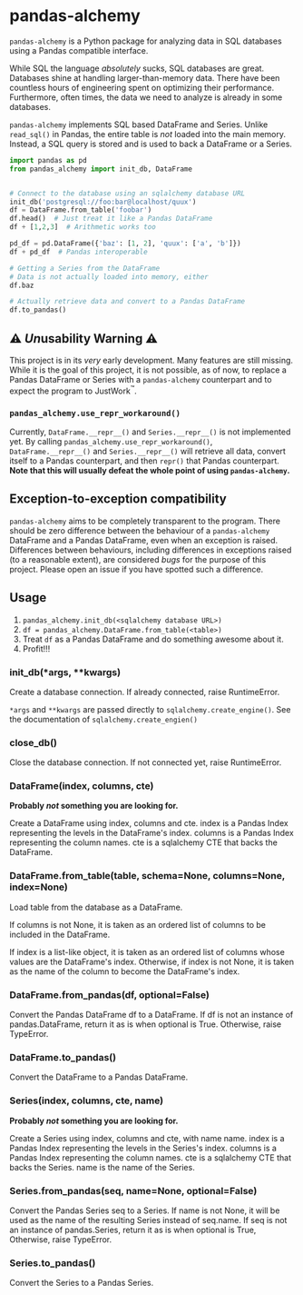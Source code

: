 # pandas-alchemy

`pandas-alchemy` is a Python package for analyzing data in SQL
databases using a Pandas compatible interface.

While SQL the language *absolutely* sucks, SQL databases are
great. Databases shine at handling larger-than-memory data. There have
been countless hours of engineering spent on optimizing their
performance. Furthermore, often times, the data we need to analyze is
already in some databases.

`pandas-alchemy` implements SQL based DataFrame and Series. Unlike
`read_sql()` in Pandas, the entire table is *not* loaded into the main
memory. Instead, a SQL query is stored and is used to back a DataFrame
or a Series.

```python
import pandas as pd
from pandas_alchemy import init_db, DataFrame


# Connect to the database using an sqlalchemy database URL
init_db('postgresql://foo:bar@localhost/quux')
df = DataFrame.from_table('foobar')
df.head()  # Just treat it like a Pandas DataFrame
df + [1,2,3]  # Arithmetic works too

pd_df = pd.DataFrame({'baz': [1, 2], 'quux': ['a', 'b']})
df + pd_df  # Pandas interoperable

# Getting a Series from the DataFrame
# Data is not actually loaded into memory, either
df.baz

# Actually retrieve data and convert to a Pandas DataFrame
df.to_pandas()
```

## :warning: *Un*usability Warning :warning:
This project is in its *very* early development. Many features are still
missing. While it is the goal of this project, it is not possible, as of
now, to replace a Pandas DataFrame or Series with a `pandas-alchemy`
counterpart and to expect the program to JustWork<sup>:tm:</sup>.

### `pandas_alchemy.use_repr_workaround()`
Currently, `DataFrame.__repr__()` and `Series.__repr__()` is not
implemented yet. By calling `pandas_alchemy.use_repr_workaround()`,
`DataFrame.__repr__()` and `Series.__repr__()` will retrieve all data,
convert itself to a Pandas counterpart, and then `repr()` that Pandas
counterpart. **Note that this will usually defeat the whole point of
using `pandas-alchemy`.**

## Exception-to-exception compatibility
`pandas-alchemy` aims to be completely transparent to the program. There
should be zero difference between the behaviour of a `pandas-alchemy`
DataFrame and a Pandas DataFrame, even when an exception is
raised. Differences between behaviours, including differences in
exceptions raised (to a reasonable extent), are considered *bugs* for
the purpose of this project. Please open an issue if you have spotted
such a difference.

## Usage

1. `pandas_alchemy.init_db(<sqlalchemy database URL>)`
2. `df = pandas_alchemy.DataFrame.from_table(<table>)`
3. Treat `df` as a Pandas DataFrame and do something awesome about it.
4. Profit!!!

### init_db(\*args, \*\*kwargs)
Create a database connection. If already connected, raise RuntimeError.

`*args` and `**kwargs` are passed directly to `sqlalchemy.create_engine()`.
See the documentation of `sqlalchemy.create_engien()`

### close_db()
Close the database connection. If not connected yet, raise RuntimeError.

### DataFrame(index, columns, cte)
**Probably _not_ something you are looking for.**

Create a DataFrame using index, columns and cte.
index is a Pandas Index representing the levels in the DataFrame's index.
columns is a Pandas Index representing the column names.
cte is a sqlalchemy CTE that backs the DataFrame.

### DataFrame.from_table(table, schema=None, columns=None, index=None)
Load table from the database as a DataFrame.

If columns is not None, it is taken as an ordered list of
columns to be included in the DataFrame.

If index is a list-like object, it is taken as an ordered
list of columns whose values are the DataFrame's index.
Otherwise, if index is not None, it is taken as the name
of the column to become the DataFrame's index.

### DataFrame.from_pandas(df, optional=False)
Convert the Pandas DataFrame df to a DataFrame.
If df is not an instance of pandas.DataFrame, return it as is
when optional is True. Otherwise, raise TypeError.

### DataFrame.to_pandas()
Convert the DataFrame to a Pandas DataFrame.

### Series(index, columns, cte, name)
**Probably _not_ something you are looking for.**

Create a Series using index, columns and cte, with name name.
index is a Pandas Index representing the levels in the Series's index.
columns is a Pandas Index representing the column names.
cte is a sqlalchemy CTE that backs the Series.
name is the name of the Series.

### Series.from_pandas(seq, name=None, optional=False)
Convert the Pandas Series seq to a Series.
If name is not None, it will be used as the name of
the resulting Series instead of seq.name.
If seq is not an instance of pandas.Series, return it as is
when optional is True, Otherwise, raise TypeError.

### Series.to_pandas()
Convert the Series to a Pandas Series.
